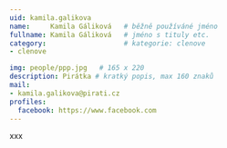 ```yaml
---
uid: kamila.galikova
name:     Kamila Gáliková  	# běžně používáné jméno
fullname: Kamila Gáliková  	# jméno s tituly etc.
category:                   # kategorie: clenove
- clenove

img: people/ppp.jpg   # 165 x 220
description: Pirátka # kratký popis, max 160 znaků
mail:
- kamila.galikova@pirati.cz
profiles:
  facebook: https://www.facebook.com
---
```


xxx
